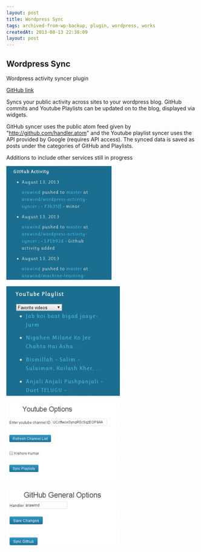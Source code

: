 ```yaml
---
layout: post
title: Wordpress Sync
tags: archived-from-wp-backup, plugin, wordpress, works
createdAt: 2013-08-13 22:38:09
layout: post
---
```


Wordpress Sync
--------------
Wordpress activity syncer plugin

<a href="https://github.com/arawind/wordpress-activity-syncer">GitHub link</a>

Syncs your public activity across sites to your wordpress blog. GitHub commits and Youtube Playlists can be updated on to the blog, displayed via widgets.

GitHub syncer uses the public atom feed given by "http://github.com/handler.atom" and the Youtube playlist syncer uses the API provided by Google (requires API access). The synced data is saved as posts under the categories of GitHub and Playlists.

Additions to include other services still in progress

<a href="/static/wordpress-imgs/2013/08/gitsync.png"><img class="alignnone size-medium wp-image-1151" alt="GitHub Widget" src="/static/wordpress-imgs/2013/08/gitsync-278x300.png" width="278" height="300" /></a>

<a href="/static/wordpress-imgs/2013/08/gitsync2.png"><img class="alignnone size-medium wp-image-1152" alt="Youtube Widget" src="/static/wordpress-imgs/2013/08/gitsync2-300x289.png" width="300" height="289" /></a>

<a href="/static/wordpress-imgs/2013/08/gitsync3.png"><img class="alignnone size-medium wp-image-1153" alt="Youtube Syncer Options" src="/static/wordpress-imgs/2013/08/gitsync3-300x210.png" width="300" height="210" /></a>

<a href="/static/wordpress-imgs/2013/08/gitsync4.png"><img class="alignnone size-medium wp-image-1154" alt="GitHub Syncer Options" src="/static/wordpress-imgs/2013/08/gitsync4-300x155.png" width="300" height="155" /></a>